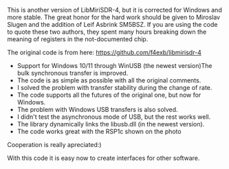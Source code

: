 This is another version of LibMiriSDR-4, but it is corrected for Windows and more stable. The great honor for the hard work should be given to Miroslav Slugen and the addition of Leif Asbrink SM5BSZ. If you are using the code to quote these two authors, they spent many hours breaking down the meaning of registers in the not-documented chip.

The original code is from here: https://github.com/f4exb/libmirisdr-4

* Support for Windows 10/11 through WinUSB (the newest version)The bulk synchronous transfer is improved.
* The code is as simple as possible with all the original comments.
* I solved the problem with transfer stability during the change of rate.
* The code supports all the futures of the original one, but now for Windows.
* The problem with Windows USB transfers is also solved.
* I didn't test the asynchronous mode of USB, but the rest works well.
* The library dynamically links the libusb.dll (in the newest version).
* The code works great with the RSP1c shown on the photo

Cooperation is really apreciated:)


With this code it is easy now to create interfaces for other software.
